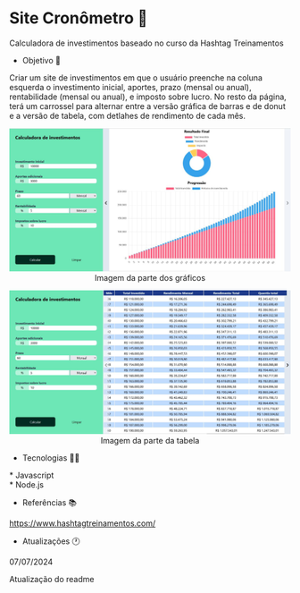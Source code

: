 # Site Cronômetro 🚩

Calculadora de investimentos baseado no curso da Hashtag Treinamentos

- Objetivo 📜

Criar um site de investimentos em que o usuário preenche na coluna esquerda o investimento inicial, aportes, prazo (mensal ou anual), rentabilidade (mensal ou anual), e imposto sobre lucro. No resto da página, terá um carrossel para alternar entre a versão gráfica de barras e de donut e a versão de tabela, com detlahes de rendimento de cada mês.

<p align="center">
<img src="https://github.com/Twistywasabi/projetoCalculadoraInvestimentos/blob/main/1715627448242.jpg"><br>
<a>Imagem da parte dos gráficos</a>
</p>

<p align="center">
<img src="https://github.com/Twistywasabi/projetoCalculadoraInvestimentos/blob/main/1715627448096.jpg"><br>
<a>Imagem da parte da tabela</a>
</p>

- Tecnologias 👨‍💻
<p>
* Javascript<br>
* Node.js<br>
</p>

- Referências 📚

https://www.hashtagtreinamentos.com/

- Atualizações 🕐

07/07/2024

Atualização do readme
